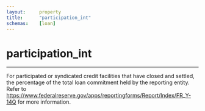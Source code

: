 ```yaml
---
layout:     property
title:      "participation_int"
schemas:    [loan]
---
```


# participation_int

---

For participated or syndicated credit facilities that have closed and settled, the percentage of the total loan commitment held by the reporting entity. Refer to https://www.federalreserve.gov/apps/reportingforms/Report/Index/FR_Y-14Q for more information.